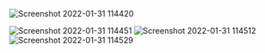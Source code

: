 
![Screenshot 2022-01-31 114420](https://user-images.githubusercontent.com/83490407/151747668-bdc12d09-9892-4efc-bbdc-966d979b7a93.png)


![Screenshot 2022-01-31 114451](https://user-images.githubusercontent.com/83490407/151747801-1244b1f6-2505-48c9-be45-5426e4c4ae94.png)
![Screenshot 2022-01-31 114512](https://user-images.githubusercontent.com/83490407/151747812-fb8a2654-87ed-419e-95da-992cd1039f48.png)
![Screenshot 2022-01-31 114529](https://user-images.githubusercontent.com/83490407/151747815-eadf2122-b7fc-41f3-a10c-28042b5a9a4c.png)

